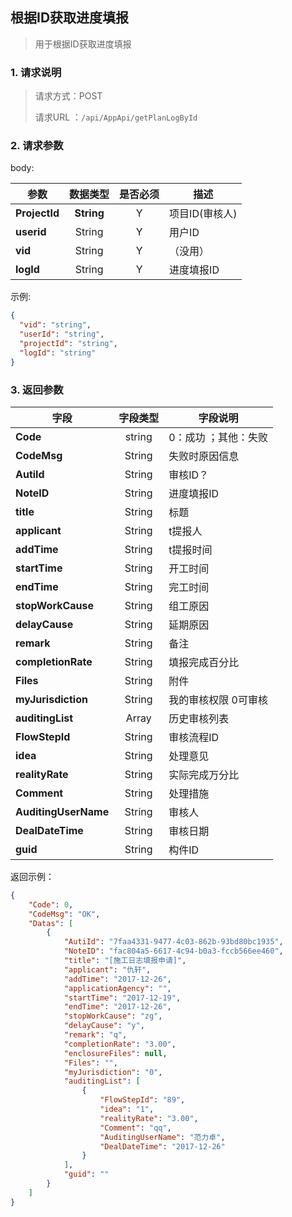 ## 根据ID获取进度填报

> 用于根据ID获取进度填报

### 1. 请求说明

> 请求方式：POST
>
> 请求URL ：`/api/AppApi/getPlanLogById`

### 2. 请求参数

body:

| **参数**                | **数据类型** |  是否必须  | 描述     |
| ------------------------- | :--------: | :--: | ------------------------------------------------------------ |
| **ProjectId** | **String** |  Y   | 项目ID(审核人)                                               |
| **userid** | String | Y | 用户ID |
| **vid** | String | Y | （没用） |
| **logId** | String | Y | 进度填报ID |

示例:

``` json
{
  "vid": "string",
  "userId": "string",
  "projectId": "string",
  "logId": "string"
}
```
### 3. 返回参数

| 字段                 | 字段类型 | 字段说明             |
| -------------------- | :------: | -------------------- |
| **Code**             |  string  | 0：成功 ；其他：失败 |
| **CodeMsg**          |  String  | 失败时原因信息       |
| **AutiId**           |  String  | 审核ID？             |
| **NoteID**           |  String  | 进度填报ID           |
| **title**            |  String  | 标题                 |
| **applicant**        |  String  | t提报人              |
| **addTime**          |  String  | t提报时间            |
| **startTime**        |  String  | 开工时间             |
| **endTime**          |  String  | 完工时间             |
| **stopWorkCause**    |  String  | 组工原因             |
| **delayCause**       |  String  | 延期原因             |
| **remark**           |  String  | 备注                 |
| **completionRate**   |  String  | 填报完成百分比       |
| **Files**            |  String  | 附件                 |
| **myJurisdiction**   |  String  | 我的审核权限 0可审核 |
| **auditingList**     |  Array   | 历史审核列表         |
| **FlowStepId**       |  String  | 审核流程ID           |
| **idea**             |  String  | 处理意见             |
| **realityRate**      |  String  | 实际完成万分比       |
| **Comment**          |  String  | 处理措施             |
| **AuditingUserName** |  String  | 审核人               |
| **DealDateTime**     |  String  | 审核日期             |
| **guid**             |  String  | 构件ID               |



返回示例：

```json
{
    "Code": 0, 
    "CodeMsg": "OK", 
    "Datas": [
        {
            "AutiId": "7faa4331-9477-4c03-862b-93bd80bc1935", 
            "NoteID": "fac804a5-6617-4c94-b0a3-fccb566ee460", 
            "title": "[施工日志填报申请]", 
            "applicant": "仇轩", 
            "addTime": "2017-12-26", 
            "applicationAgency": "", 
            "startTime": "2017-12-19", 
            "endTime": "2017-12-26", 
            "stopWorkCause": "zg", 
            "delayCause": "y", 
            "remark": "q", 
            "completionRate": "3.00", 
            "enclosureFiles": null, 
            "Files": "", 
            "myJurisdiction": "0", 
            "auditingList": [
                {
                    "FlowStepId": "89", 
                    "idea": "1", 
                    "realityRate": "3.00", 
                    "Comment": "qq", 
                    "AuditingUserName": "范力卓", 
                    "DealDateTime": "2017-12-26"
                }
            ], 
            "guid": ""
        }
    ]
}
```